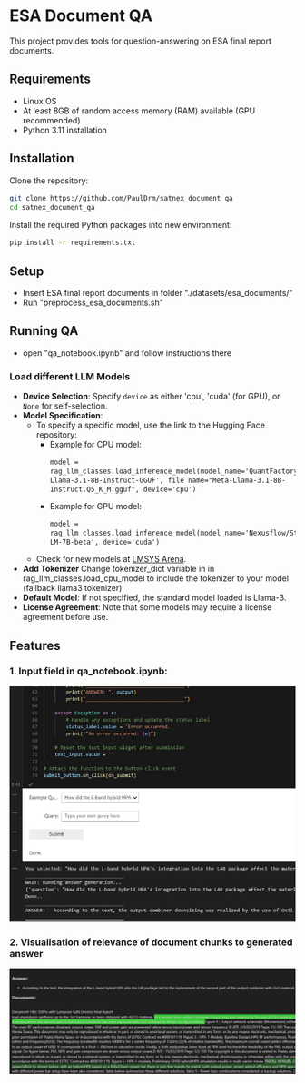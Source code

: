 # ESA Document QA 

This project provides tools for question-answering on ESA final report documents.

## Requirements

- Linux OS
- At least 8GB of random access memory (RAM) available (GPU recommended)
- Python 3.11 installation


## Installation

Clone the repository:

```sh
git clone https://github.com/PaulDrm/satnex_document_qa
cd satnex_document_qa
```

Install the required Python packages into new environment:

```sh
pip install -r requirements.txt
```

## Setup

- Insert ESA final report documents in folder "./datasets/esa_documents/"
- Run "preprocess_esa_documents.sh" 

## Running QA 

- open "qa_notebook.ipynb" and follow instructions there

### Load different LLM Models

- **Device Selection**: Specify `device` as either 'cpu', 'cuda' (for GPU), or `None` for self-selection.
- **Model Specification**: 
  - To specify a specific model, use the link to the Hugging Face repository:
    - Example for CPU model: 
      ```
      model = rag_llm_classes.load_inference_model(model_name='QuantFactory/Meta-Llama-3.1-8B-Instruct-GGUF', file name="Meta-Llama-3.1-8B-Instruct.Q5_K_M.gguf", device='cpu')
      ```
    - Example for GPU model:
      ```
      model = rag_llm_classes.load_inference_model(model_name='Nexusflow/Starling-LM-7B-beta', device='cuda')
      ```
  - Check for new models at [LMSYS Arena](https://arena.lmsys.org/).
- **Add Tokenizer** Change tokenizer_dict variable in in rag_llm_classes.load_cpu_model to include the tokenizer to your model (fallback llama3 tokenizer)
- **Default Model**: If not specified, the standard model loaded is Llama-3.
- **License Agreement**: Note that some models may require a license agreement before use.

## Features 

### 1. Input field in qa_notebook.ipynb:

![Screenshot](qa_notebook_widget.png)

### 2. Visualisation of relevance of document chunks to generated answer

![Screenshot](qa_visualisation.png)
